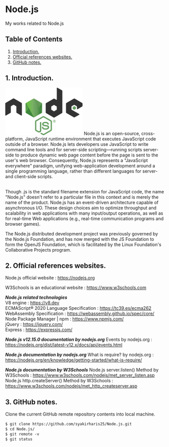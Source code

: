 # Node.js
My works related to Node.js

## Table of Contents
1. [Introduction.](#introduction)
2. [Official references websites.](#references)
3. [GitHub notes.](#github)

<a name="introduction"></a>
## 1. Introduction.
<img src="nodejs.png" height="150"> 
Node.js is an open-source, cross-platform, JavaScript runtime environment that executes JavaScript code outside of a browser. Node.js lets developers use JavaScript to write command line tools and for server-side scripting—running scripts server-side to produce dynamic web page content before the page is sent to the user's web browser. Consequently, Node.js represents a "JavaScript everywhere" paradigm, unifying web-application development around a single programming language, rather than different languages for server- and client-side scripts. <br /><br />

Though .js is the standard filename extension for JavaScript code, the name "Node.js" doesn't refer to a particular file in this context and is merely the name of the product. Node.js has an event-driven architecture capable of asynchronous I/O. These design choices aim to optimize throughput and scalability in web applications with many input/output operations, as well as for real-time Web applications (e.g., real-time communication programs and browser games). <br />

The Node.js distributed development project was previously governed by the Node.js Foundation, and has now merged with the JS Foundation to form the OpenJS Foundation, which is facilitated by the Linux Foundation's Collaborative Projects program.

<a name="references"></a>
## 2. Official references websites. <br />
Node.js official website : https://nodejs.org <br />

W3Schools is an educational website : https://www.w3schools.com <br />

**_Node.js related technologies_** <br />
V8 engine : https://v8.dev <br />
ECMAScript® 2020 Language Specification : https://tc39.es/ecma262 <br />
WebAssembly Specification : https://webassembly.github.io/spec/core/ <br />
Node Package Manager | npm : https://www.npmjs.com/ <br />
jQuery : https://jquery.com/ <br />
Express : https://expressjs.com/ <br />

**_Node.js v12.15.0 documentation by nodejs.org_**
Events by nodejs.org : https://nodejs.org/dist/latest-v12.x/docs/api/events.html <br />

**_Node.js documentation by nodejs.org_**
What is require? by nodejs.org : https://nodejs.org/en/knowledge/getting-started/what-is-require/ <br />

**_Node.js documentation by W3Schools_**
Node.js server.listen() Method by W3Schools : https://www.w3schools.com/nodejs/met_server_listen.asp <br />
Node.js http.createServer() Method by W3Schools : https://www.w3schools.com/nodejs/met_http_createserver.asp <br />

<a name="github"></a>
## 3. GitHub notes.
Clone the current GitHub remote repository contents into local machine.
```
$ git clone https://github.com/syakirharis25/Node.js.git
$ cd Node.js/
$ git remote -v
$ git status
